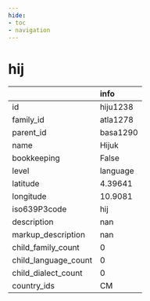 ```yaml
---
hide:
- toc
- navigation
---
```

# hij
|                      | info     |
|:---------------------|:---------|
| id                   | hiju1238 |
| family_id            | atla1278 |
| parent_id            | basa1290 |
| name                 | Hijuk    |
| bookkeeping          | False    |
| level                | language |
| latitude             | 4.39641  |
| longitude            | 10.9081  |
| iso639P3code         | hij      |
| description          | nan      |
| markup_description   | nan      |
| child_family_count   | 0        |
| child_language_count | 0        |
| child_dialect_count  | 0        |
| country_ids          | CM       |